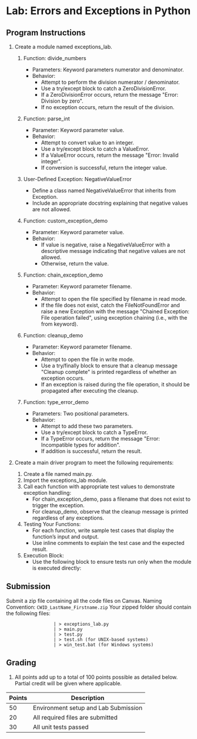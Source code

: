 

# Lab: Errors and Exceptions in Python

## Program Instructions
1. Create a module named exceptions_lab.
     1. Function: divide_numbers
          * Parameters: Keyword parameters numerator and denominator.
          * Behavior:
               * Attempt to perform the division numerator / denominator.
               * Use a try/except block to catch a ZeroDivisionError.
               * If a ZeroDivisionError occurs, return the message "Error: Division by zero".
               * If no exception occurs, return the result of the division.

     2. Function: parse_int
          * Parameter: Keyword parameter value.
          * Behavior:
               * Attempt to convert value to an integer.
               * Use a try/except block to catch a ValueError.
               * If a ValueError occurs, return the message "Error: Invalid integer".
               * If conversion is successful, return the integer value.

     3. User-Defined Exception: NegativeValueError
          * Define a class named NegativeValueError that inherits from Exception.
          * Include an appropriate docstring explaining that negative values are not allowed.
          
     4. Function: custom_exception_demo
          * Parameter: Keyword parameter value.
          * Behavior:
               * If value is negative, raise a NegativeValueError with a descriptive message indicating that negative values are not allowed.
               * Otherwise, return the value.
     
     5. Function: chain_exception_demo
          * Parameter: Keyword parameter filename.
          * Behavior:
               * Attempt to open the file specified by filename in read mode.
               * If the file does not exist, catch the FileNotFoundError and raise a new Exception with the message "Chained Exception: File operation failed", using exception chaining (i.e., with the from keyword).

     6. Function: cleanup_demo
          * Parameter: Keyword parameter filename.
          * Behavior:
               * Attempt to open the file in write mode.
               * Use a try/finally block to ensure that a cleanup message "Cleanup complete" is printed regardless of whether an exception occurs.
               * If an exception is raised during the file operation, it should be propagated after executing the cleanup.

     7. Function: type_error_demo
          * Parameters: Two positional parameters.
          * Behavior:
               * Attempt to add these two parameters.
               * Use a try/except block to catch a TypeError.
               * If a TypeError occurs, return the message "Error: Incompatible types for addition".
               * If addition is successful, return the result.


2. Create a main driver program to meet the following requirements:
     1. Create a file named main.py.
     2. Import the exceptions_lab module.
     3. Call each function with appropriate test values to demonstrate exception handling:
          * For chain_exception_demo, pass a filename that does not exist to trigger the exception.
          * For cleanup_demo, observe that the cleanup message is printed regardless of any exceptions.
     4. Testing Your Functions:
          * For each function, write sample test cases that display the function’s input and output.
          * Use inline comments to explain the test case and the expected result.
     5. Execution Block:
          * Use the following block to ensure tests run only when the module is executed directly:

## Submission
Submit a zip file containing all the code files on Canvas.
Naming Convention: `CWID_LastName_Firstname.zip`
Your zipped folder should contain the following files:
```
                  | > exceptions_lab.py
                  | > main.py
                  | > test.py
                  | > test.sh (for UNIX-based systems)
                  | > win_test.bat (for Windows systems)
```
    
## Grading
1. All points add up to a total of 100 points possible as detailed below. Partial credit will be given where applicable.

| Points | Description |
| --- | --- |
|50|Environment setup and Lab Submission|
|20|All required files are submitted|
|30|All unit tests passed|
